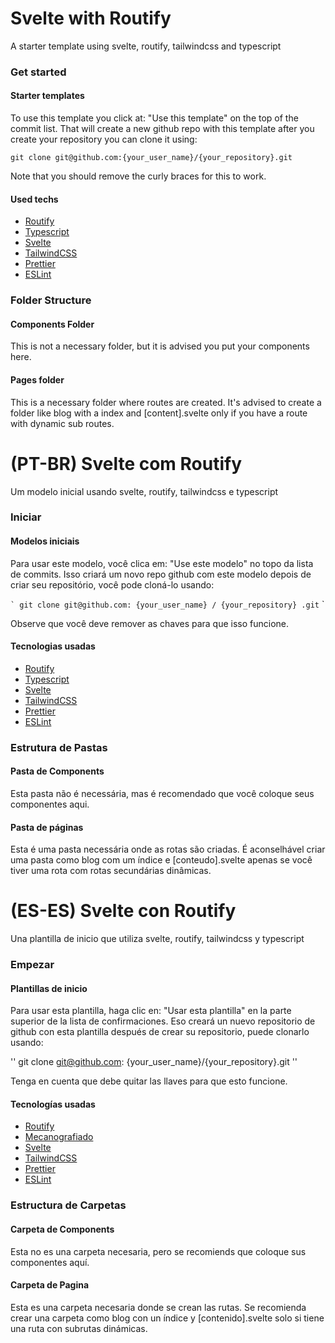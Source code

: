 # Svelte with Routify

A starter template using svelte, routify, tailwindcss and typescript

### Get started

#### Starter templates

To use this template you click at: "Use this template" on the top of the commit list.
That will create a new github repo with this template after you create your repository you can clone it using:

```
git clone git@github.com:{your_user_name}/{your_repository}.git
```

Note that you should remove the curly braces for this to work.

#### Used techs

- [Routify](https://routify.dev/)
- [Typescript](https://www.typescriptlang.org/)
- [Svelte](https://svelte.dev/)
- [TailwindCSS](https://tailwindcss.com/)
- [Prettier](https://prettier.io/)
- [ESLint](https://eslint.org/)

### Folder Structure

#### Components Folder

This is not a necessary folder, but it is advised you put your components here.

#### Pages folder

This is a necessary folder where routes are created. It's advised to create a folder like blog with a index and [content].svelte only if you have a route with dynamic sub routes.

# (PT-BR) Svelte com Routify

Um modelo inicial usando svelte, routify, tailwindcss e typescript

### Iniciar

#### Modelos iniciais

Para usar este modelo, você clica em: "Use este modelo" no topo da lista de commits.
Isso criará um novo repo github com este modelo depois de criar seu repositório, você pode cloná-lo usando:

`` ` git clone git@github.com: {your_user_name} / {your_repository} .git `` `

Observe que você deve remover as chaves para que isso funcione.

#### Tecnologias usadas

- [Routify](https://routify.dev/)
- [Typescript](https://www.typescriptlang.org/)
- [Svelte](https://svelte.dev/)
- [TailwindCSS](https://tailwindcss.com/)
- [Prettier](https://prettier.io/)
- [ESLint](https://eslint.org/)

### Estrutura de Pastas

#### Pasta de Components

Esta pasta não é necessária, mas é recomendado que você coloque seus componentes aqui.

#### Pasta de páginas

Esta é uma pasta necessária onde as rotas são criadas. É aconselhável criar uma pasta como blog com um índice e [conteudo].svelte apenas se você tiver uma rota com rotas secundárias dinâmicas.

# (ES-ES) Svelte con Routify

Una plantilla de inicio que utiliza svelte, routify, tailwindcss y typescript

### Empezar

#### Plantillas de inicio

Para usar esta plantilla, haga clic en: "Usar esta plantilla" en la parte superior de la lista de confirmaciones.
Eso creará un nuevo repositorio de github con esta plantilla después de crear su repositorio, puede clonarlo usando:

''
git clone git@github.com: {your_user_name}/{your_repository}.git
''

Tenga en cuenta que debe quitar las llaves para que esto funcione.

#### Tecnologías usadas

- [Routify](https://routify.dev/)
- [Mecanografiado](https://www.typescriptlang.org/)
- [Svelte](https://svelte.dev/)
- [TailwindCSS](https://tailwindcss.com/)
- [Prettier](https://prettier.io/)
- [ESLint](https://eslint.org/)

### Estructura de Carpetas

#### Carpeta de Components

Esta no es una carpeta necesaria, pero se recomiends que coloque sus componentes aquí.

#### Carpeta de Pagina

Esta es una carpeta necesaria donde se crean las rutas. Se recomienda crear una carpeta como blog con un índice y [contenido].svelte solo si tiene una ruta con subrutas dinámicas.
